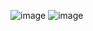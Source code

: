 ![image](https://github.com/user-attachments/assets/7ecedec2-4847-491a-bb0b-f43904cf0209)
![image](https://github.com/user-attachments/assets/884def1e-fa9d-4e93-92b1-7073d2c28ff8)
